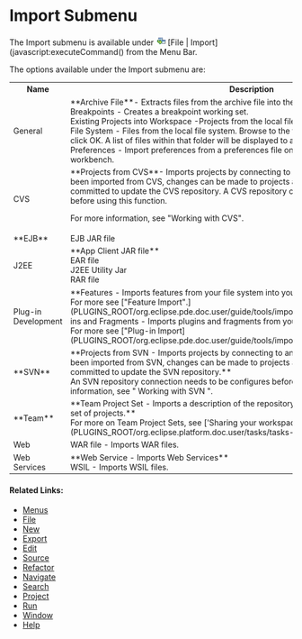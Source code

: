 # Import Submenu

<!--context:import-->

The  Import submenu is available under ![command_link.png](images/command_link.png "command_link.png") [File | Import](javascript:executeCommand() from the Menu Bar.

The options available under the Import submenu are:

<table>
<tr><th>Name</th>

<th>Description</th></tr>

<tr><td>General</td>

<td>**Archive File**- Extracts files from the archive file into the workbench.
<br />
Breakpoints - Creates a breakpoint working set.
<br />
Existing Projects into Workspace -Projects from the local file system.
<br />
File System - Files from the local file system. Browse to the folder in which the file is sitting and click OK. A list of files within that folder will be displayed to allow you to choose the required ones.
<br />
Preferences - Import preferences from a preferences file on the local file system into the workbench.</td></tr>

<tr><td>CVS</td>

<td>**Projects from CVS**- Imports projects by connecting to a CVS repository. Once a project has been imported from CVS, changes can be made to projects and files which can then be committed to update the CVS repository.  A CVS repository connection needs to be configured before using this function.

For more information, see "Working with CVS".</td></tr>

<tr><td>**EJB**</td>

<td>EJB JAR file</td></tr>

<tr><td>J2EE</td>

<td>**App Client JAR file**
<br />
EAR file
<br />
J2EE Utility Jar
<br />
RAR file</td></tr>

<tr><td>Plug-in Development</td>

<td>**Features - Imports features from your file system into your workspace.**
<br />
For more see ["Feature Import".](PLUGINS_ROOT/org.eclipse.pde.doc.user/guide/tools/import_wizards/import_features.htm)Plug-ins and Fragments - Imports plugins and fragments from your file system into your workspace.  For more see ["Plug-in Import](PLUGINS_ROOT/org.eclipse.pde.doc.user/guide/tools/import_wizards/import_plugins.htm) " .</td></tr>

<tr><td>**SVN**</td>

<td>**Projects from SVN - Imports projects by connecting to an SVN repository. Once a project has been imported from SVN, changes can be made to projects and files which can then be committed to update the SVN repository.**
<br />
An SVN repository connection needs to be configures before using this function.  For more information, see " Working with SVN ".</td></tr>

<tr><td>**Team**</td>

<td>**Team Project Set - Imports a description of the repository and version control information for a set of projects.**
<br />
For more on Team Project Sets, see ['Sharing your workspace setup using Project Sets](PLUGINS_ROOT/org.eclipse.platform.doc.user/tasks/tasks-cvs-project-set.htm)' .</td></tr>

<tr><td>Web</td>

<td>WAR file - Imports WAR files.</td></tr>

<tr><td>Web Services</td>

<td>**Web Service - Imports Web Services**
<br />
WSIL - Imports WSIL files.</td></tr>

</table>

<!--links-start-->

#### Related Links:

 * [Menus](../../../032-reference/016-menus/000-index.md)
 * [File](000-index.md)
 * [New](008-new.md)
 * [Export](024-export.md)
 * [Edit](../../../032-reference/016-menus/016-edit.md)
 * [Source](../../../032-reference/016-menus/024-source.md)
 * [Refactor](../../../032-reference/016-menus/032-refactor.md)
 * [Navigate](../../../032-reference/016-menus/040-navigate.md)
 * [Search](../../../032-reference/016-menus/048-search.md)
 * [Project](../../../032-reference/016-menus/056-project.md)
 * [Run](../../../032-reference/016-menus/064-run.md)
 * [Window](../../../032-reference/016-menus/080-window.md)
 * [Help](../../../032-reference/016-menus/088-help.md)

<!--links-end-->
